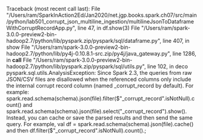 Traceback (most recent call last):
  File "/Users/ram/SparkInAction2Ed/Jan2020/net.jgp.books.spark.ch07/src/main/python/lab501_corrupt_json_multiline_ingestion/multilineJsonToDataframeWithCorruptRecordApp.py", line 47, in <module>
    df.show(3)
  File "/Users/ram/spark-3.0.0-preview2-bin-hadoop2.7/python/lib/pyspark.zip/pyspark/sql/dataframe.py", line 407, in show
  File "/Users/ram/spark-3.0.0-preview2-bin-hadoop2.7/python/lib/py4j-0.10.8.1-src.zip/py4j/java_gateway.py", line 1286, in __call__
  File "/Users/ram/spark-3.0.0-preview2-bin-hadoop2.7/python/lib/pyspark.zip/pyspark/sql/utils.py", line 102, in deco
pyspark.sql.utils.AnalysisException: Since Spark 2.3, the queries from raw JSON/CSV files are disallowed when the
referenced columns only include the internal corrupt record column
(named _corrupt_record by default). For example:
spark.read.schema(schema).json(file).filter($"_corrupt_record".isNotNull).count()
and spark.read.schema(schema).json(file).select("_corrupt_record").show().
Instead, you can cache or save the parsed results and then send the same query.
For example, val df = spark.read.schema(schema).json(file).cache() and then
df.filter($"_corrupt_record".isNotNull).count().;